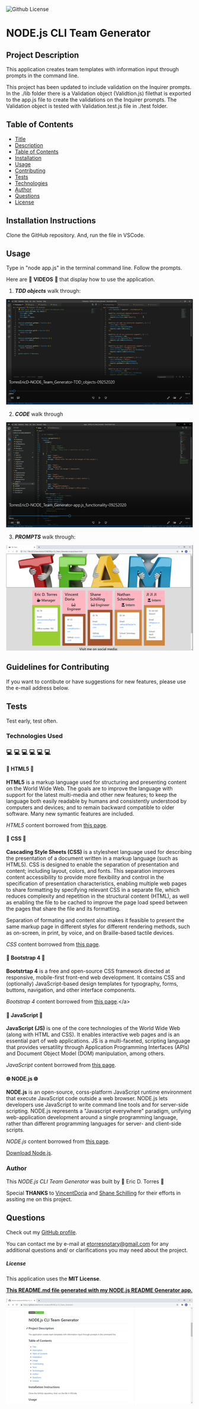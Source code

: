 
![Github License](https://img.shields.io/badge/License-MIT_License-brightgreen)

# NODE.js CLI Team Generator

## Project Description

This application creates team templates with information input through prompts in the command line.

This project has been updated to include validation on the Inquirer prompts.  In the ./lib folder there is a Validation object (Validtion.js) filethat is exported to the app.js file to create the validations on the Inquirer prompts.  The Validation object is tested with Validation.test.js file in ./test folder.  

## Table of Contents

* [Title](#project-title)
* [Description](#project-description)
* [Table of Contents](#table-of-congents)
* [Installation](#installation-instructions)
* [Usage](#usage)
* [Contributing](#guidelines-for-contributing)
* [Tests](#tests)
* [Technologies](#technologies-used)
* [Author](#author)
* [Questions](#questions)
* [License](#license)

## Installation Instructions

Clone the GitHub repository.  And, run the file in VSCode.

## Usage 

Type in "node app.js" in the terminal command line.  Follow the prompts.

Here are :movie_camera: **VIDEOS** :movie_camera: that display how to use the application.

1. ***TDD objects*** walk through:

[![NODE.js Team Generator TDD and objects walkthrough](./assets/screenshots/team-generator-TDD-objects.png)](https://drive.google.com/file/d/1-5g2f1hu2p9JgxFP0swWfORr0UT1qxiH/preview)

2. ***CODE*** walk through

[![NODE.js Team Generator code walkthrough](./assets/screenshots/team-generator-app.js-functionality.png)](https://drive.google.com/file/d/1UD69e-JgbeNv0Lj3TA2DM035MUbEXroW/preview)

3. ***PROMPTS*** walk through:

[![NODE.js Team Generator prompts walkthrough](./assets/screenshots/team-generator-output.png)](https://drive.google.com/file/d/1mCWiGtIQt86MC2ZJZ9Mdawig9_QAmudG/preview)

## Guidelines for Contributing

If you want to contibute or have suggestions for new features, please use the e-mail address below.

## Tests

Test early, test often.

### Technologies Used 
### :computer: :computer: :computer: :computer: :computer: :computer: 

#### :memo: HTML5 :memo:

**HTML5** is a markup language used for structuring and presenting content on the World Wide Web.  The goals are to improve the language with support for the latest multi-media and other new features; to keep the language both easily readable by humans and consistently understood by computers and devices; and to remain backward compatible to older software.  Many new symantic features are included.

*HTML5* content borrowed from <a target="_blank" rel="noopener noreferrer">[this page](https://en.wikipedia.org/wiki/HTML5).</a>

#### :art: CSS :art:

**Cascading Style Sheets (CSS)** is a stylesheet language used for describing the presentation of a document written in a markup language (such as HTML5).  CSS is designed to enable the separation of presentation and content; including layout, colors, and fonts.  This separation improves content accessibility to provide more flexibility and control in the specification of presentation characteristics, enabling multiple web pages to share formatting by specifying relevant CSS in a separate file, which reduces complexity and repetition in the structural content (HTML), as well as enabling the file to be cached to improve the page load speed between the pages that share the file and its formatting.

Separation of formating and content also makes it feasible to present the same markup page in different styles for different rendering methods, such as on-screen, in print, by voice, and on Braille-based tactile devices. 

*CSS* content borrowed from <a target="_blank" rel="noopener noreferrer">[this page](https://en.wikipedia.org/wiki/Cascading_Style_Sheets).</a>

#### :shoe: Bootstrap 4 :shoe:

**Bootstrtap 4** is a free and open-source CSS framework directed at responsive, mobile-first front-end web development.  It contains CSS and (optionally) JavaScript-based design templates for typography, forms, buttons, navigation, and other interface components.  

*Bootstrap 4* content borrowed from <a target="_blank" rel="noopener noreferrer">[this page](https://en.wikipedia.org/wiki/Bootstrap_(front-end_framework)).</a>

#### :sparkler: JavaScript :sparkler:

**JavaScript (JS)** is one of the core technologies of the World Wide Web (along with HTML and CSS). It enables interactive web pages and is an essential part of web applications.  JS is a multi-faceted, scripting language that provides versatility through Application Programming Interfaces (APIs) and Document Object Model (DOM) manipulation, among others.

*JavaScript* content borrowed from <a target="_blank" rel="noopener noreferrer">[this page](https://en.wikipedia.org/wiki/JavaScript).</a>

#### :globe_with_meridians: NODE.js :globe_with_meridians:

**NODE.js** is an open-source, corss-platform JavaScript runtime environment that execute JavaScript code outside a web browser.  NODE.js lets developers use JavaScript to write command line tools and for server-side scripting.  NODE.js represents a "Javascript everywhere" paradigm, unifying web-application development around a single programming language, rather than different programming languages for server- and client-side scripts.  

*NODE.js* content borrowed from <a target="_blank" rel="noopener noreferrer">[this page](https://en.wikipedia.org/wiki/Node.js).

[Download Node.js](https://nodejs.org/en/).

### Author 

This *NODE.js CLI Team Generator* was built by :green_heart: Eric D. Torres :green_heart:

Special **THANKS** to [VincentDoria](https://github.com/Cenzo-cmd) and [Shane Schilling](https://github.com/trilambda122) for their efforts in assiting me on this project.  

## Questions

Check out my [GitHub profile](https://github.com/etorres-revature).

You can contact me by e-mail at etorresnotary@gmail.com for any additional questions and/ or clarifications you may need about the project.

##### License

This application uses the **MIT License**.

**[This README.md file generated with my NODE.js README Generator app.](https://github.com/etorres-revature/NODEjs_README.md_Generator)**

[![NODE.js Team Generator README file walk through](./assets/screenshots/team-generator-README.png)](https://drive.google.com/file/d/1LGKYbJt7UtEHoSaaAxcgMDwrLPF_hvGg/preview)
